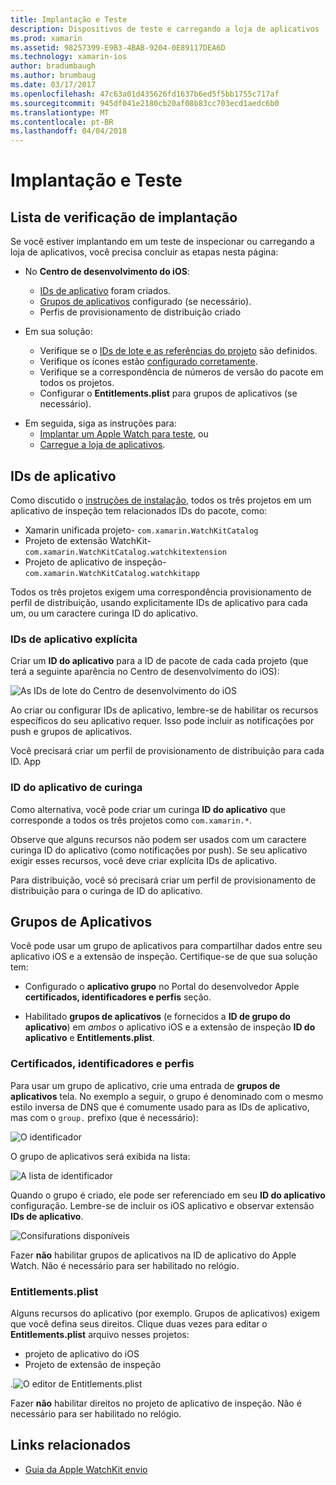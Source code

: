 ```yaml
---
title: Implantação e Teste
description: Dispositivos de teste e carregando a loja de aplicativos
ms.prod: xamarin
ms.assetid: 98257399-E9B3-4BAB-9204-0E89117DEA6D
ms.technology: xamarin-ios
author: bradumbaugh
ms.author: brumbaug
ms.date: 03/17/2017
ms.openlocfilehash: 47c63a01d435626fd1637b6ed5f5bb1755c717af
ms.sourcegitcommit: 945df041e2180cb20af08b83cc703ecd1aedc6b0
ms.translationtype: MT
ms.contentlocale: pt-BR
ms.lasthandoff: 04/04/2018
---
```

# <a name="deployment-and-testing"></a>Implantação e Teste

## <a name="deployment-checklist"></a>Lista de verificação de implantação

Se você estiver implantando em um teste de inspecionar ou carregando a loja de aplicativos, você precisa concluir as etapas nesta página:

- No **Centro de desenvolvimento do iOS**:
  - [IDs de aplicativo](#App_IDs) foram criados.
  - [Grupos de aplicativos](#App_Groups) configurado (se necessário).
  - Perfis de provisionamento de distribuição criado

- Em sua solução:

  - Verifique se o [IDs de lote e as referências do projeto](~/ios/watchos/get-started/installation.md) são definidos.
  - Verifique os ícones estão [configurado corretamente](~/ios/watchos/app-fundamentals/icons.md).
  - Verifique se a correspondência de números de versão do pacote em todos os projetos.
  - Configurar o **Entitlements.plist** para grupos de aplicativos (se necessário).

* Em seguida, siga as instruções para:
  - [Implantar um Apple Watch para teste](~/ios/watchos/deploy-test/device.md), ou
  - [Carregue a loja de aplicativos](~/ios/watchos/deploy-test/appstore.md).

<a name="App_IDs"/>

## <a name="app-ids"></a>IDs de aplicativo

Como discutido o [instruções de instalação](~/ios/watchos/get-started/installation.md), todos os três projetos em um aplicativo de inspeção tem relacionados IDs do pacote, como:

- Xamarin unificada projeto- `com.xamarin.WatchKitCatalog`
- Projeto de extensão WatchKit- `com.xamarin.WatchKitCatalog.watchkitextension`
- Projeto de aplicativo de inspeção- `com.xamarin.WatchKitCatalog.watchkitapp`

Todos os três projetos exigem uma correspondência provisionamento de perfil de distribuição, usando explicitamente IDs de aplicativo para cada um, ou um caractere curinga ID do aplicativo.

### <a name="explicit-app-ids"></a>IDs de aplicativo explícita

Criar um **ID do aplicativo** para a ID de pacote de cada cada projeto (que terá a seguinte aparência no Centro de desenvolvimento do iOS):

![As IDs de lote do Centro de desenvolvimento do iOS](images/appids-specific-sml.png)

Ao criar ou configurar IDs de aplicativo, lembre-se de habilitar os recursos específicos do seu aplicativo requer. Isso pode incluir as notificações por push e grupos de aplicativos.

Você precisará criar um perfil de provisionamento de distribuição para cada ID. App

### <a name="wildcard-app-id"></a>ID do aplicativo de curinga

Como alternativa, você pode criar um curinga **ID do aplicativo** que corresponde a todos os três projetos como `com.xamarin.*`.

Observe que alguns recursos não podem ser usados com um caractere curinga ID do aplicativo (como notificações por push). Se seu aplicativo exigir esses recursos, você deve criar explícita IDs de aplicativo.

Para distribuição, você só precisará criar um perfil de provisionamento de distribuição para o curinga de ID do aplicativo.

<a name="App_Groups" />

## <a name="app-groups"></a>Grupos de Aplicativos

Você pode usar um grupo de aplicativos para compartilhar dados entre seu aplicativo iOS e a extensão de inspeção. Certifique-se de que sua solução tem:

- Configurado o **aplicativo grupo** no Portal do desenvolvedor Apple **certificados, identificadores e perfis** seção.

- Habilitado **grupos de aplicativos** (e fornecidos a **ID de grupo do aplicativo**) em *ambos* o aplicativo iOS e a extensão de inspeção **ID do aplicativo** e  **Entitlements.plist**.

### <a name="certificates-identifiers--profiles"></a>Certificados, identificadores e perfis

Para usar um grupo de aplicativo, crie uma entrada de **grupos de aplicativos** tela. No exemplo a seguir, o grupo é denominado com o mesmo estilo inversa de DNS que é comumente usado para as IDs de aplicativo, mas com o `group.` prefixo (que é necessário):

![O identificador](images/appgroups-new-sml.png)

O grupo de aplicativos será exibida na lista:

![A lista de identificador](images/appgroups-setup-sml.png)

Quando o grupo é criado, ele pode ser referenciado em seu **ID do aplicativo** configuração. Lembre-se de incluir os iOS aplicativo e observar extensão **IDs de aplicativo**.

![Consifurations disponíveis](images/appgroups-sml.png)

Fazer **não** habilitar grupos de aplicativos na ID de aplicativo do Apple Watch. Não é necessário para ser habilitado no relógio.

### <a name="entitlementsplist"></a>Entitlements.plist

Alguns recursos do aplicativo (por exemplo. Grupos de aplicativos) exigem que você defina seus direitos.
Clique duas vezes para editar o **Entitlements.plist** arquivo nesses projetos:

- projeto de aplicativo do iOS
- Projeto de extensão de inspeção

.![O editor de Entitlements.plist](images/entitlements-plist-sml.png)

Fazer **não** habilitar direitos no projeto de aplicativo de inspeção. Não é necessário para ser habilitado no relógio.

## <a name="related-links"></a>Links relacionados

- [Guia da Apple WatchKit envio](https://developer.apple.com/app-store/watch/)
